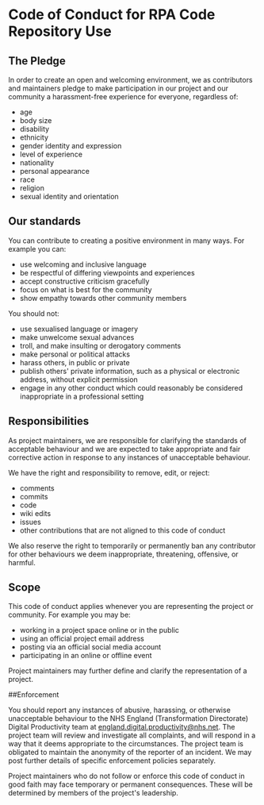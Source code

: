 # Code of Conduct for RPA Code Repository Use

## The Pledge
In order to create an open and welcoming environment, we as contributors and maintainers pledge to make participation in our project and our community a harassment-free experience for everyone, regardless of:

- age
- body size
- disability
- ethnicity
- gender identity and expression
- level of experience
- nationality
- personal appearance
- race
- religion
- sexual identity and orientation


## Our standards

You can contribute to creating a positive environment in many ways. For example you can:

- use welcoming and inclusive language
- be respectful of differing viewpoints and experiences
- accept constructive criticism gracefully
- focus on what is best for the community
- show empathy towards other community members

You should not:

- use sexualised language or imagery
- make unwelcome sexual advances
- troll, and make insulting or derogatory comments
- make personal or political attacks
- harass others, in public or private
- publish others' private information, such as a physical or electronic address, without explicit permission
- engage in any other conduct which could reasonably be considered inappropriate in a professional setting

## Responsibilities


As project maintainers, we are responsible for clarifying the standards of acceptable behaviour and we are expected to take appropriate and fair corrective action in response to any instances of unacceptable behaviour.

We have the right and responsibility to remove, edit, or reject:

- comments
- commits
- code
- wiki edits
- issues
- other contributions that are not aligned to this code of conduct

We also reserve the right to temporarily or permanently ban any contributor for other behaviours we deem inappropriate, threatening, offensive, or harmful.

## Scope

This code of conduct applies whenever you are representing the project or community. For example you may be:

- working in a project space online or in the public
- using an official project email address
- posting via an official social media account
- participating in an online or offline event

Project maintainers may further define and clarify the representation of a project.

##Enforcement

You should report any instances of abusive, harassing, or otherwise unacceptable behaviour to the NHS England (Transformation Directorate) Digital Productivity team at england.digital.productivity@nhs.net. The project team will review and investigate all complaints, and will respond in a way that it deems appropriate to the circumstances. The project team is obligated to maintain the anonymity of the reporter of an incident. We may post further details of specific enforcement policies separately.

Project maintainers who do not follow or enforce this code of conduct in good faith may face temporary or permanent consequences. These will be determined by members of the project's leadership.
